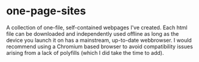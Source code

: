 # one-page-sites
A collection of one-file, self-contained webpages I've created. Each html file can be downloaded and independently used offline as long as the device you launch it on has a mainstream, up-to-date webbrowser. I would recommend using a Chromium based browser to avoid compatibility issues arising from a lack of polyfills (which I did take the time to add).
